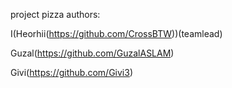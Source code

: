 project pizza 
authors:

I(Heorhii(https://github.com/CrossBTW))(teamlead)
        
Guzal(https://github.com/GuzalASLAM)

Givi(https://github.com/Givi3)
